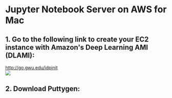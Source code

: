 # Jupyter Notebook Server on AWS for Mac
## 1.	Go to the following link to create your EC2 instance with Amazon's Deep Learning AMI (DLAMI):
http://go.gwu.edu/idpinit<br/>
![](../1.PNG)
## 2.	Download Puttygen:
